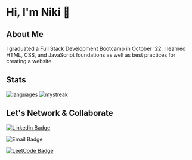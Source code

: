 # Hi, I'm Niki 👋 

## About Me

I graduated a Full Stack Development Bootcamp in October '22. I learned HTML, CSS, and JavaScript foundations as well as best practices for creating a website.
  
## Stats

<a href=""> 
  <img align="top center" justify="center" src="https://github-readme-stats-sigma-five.vercel.app/api/top-langs/?username=nrenner0211&theme=react&line_height=40" alt="languages"/>
  <img align-"top center" justify="center" src="https://github-readme-streak-stats.herokuapp.com/?user=nrenner0211&theme=react" alt="mystreak"/>
</a>

## Let's Network & Collaborate

[![Linkedin Badge](https://img.shields.io/badge/nrenner0211-0077B5?style=for-the-badge&logo=linkedin&logoColor=white&link=https://www.linkedin.com/in/nicolette-renner/)](https://www.linkedin.com/in/nicolette-renner/)

![Email Badge](https://img.shields.io/badge/nrenner@nrennercodes.com-D14836?style=for-the-badge&logo=gmail&logoColor=white)

[![LeetCode Badge](https://img.shields.io/badge/-LeetCode-FFA116?style=for-the-badge&logo=LeetCode&logoColor=black&link=https://www.leetcode.com/nrenner0211/)](https://www.leetcode.com/nrenner0211/)
